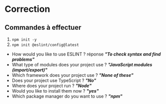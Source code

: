 # Correction 

## Commandes à effectuer

1. `npm init -y`
2. `npm init @eslint/config@latest`
- How would you like to use ESLINT ? réponse ***"To check syntax and find problems"***
- What type of modules does your project use ? ***"JavaScript modules (import/export)"***
- Which framework does your project use ? ***"None of these"***
- Does your project use TypeScript ? ***"No"***
- Where does your project run ? ***"Node"***
- Would you like to install them now ? ***"yes"***
- Which package manager do you want to use ? ***"npm"***